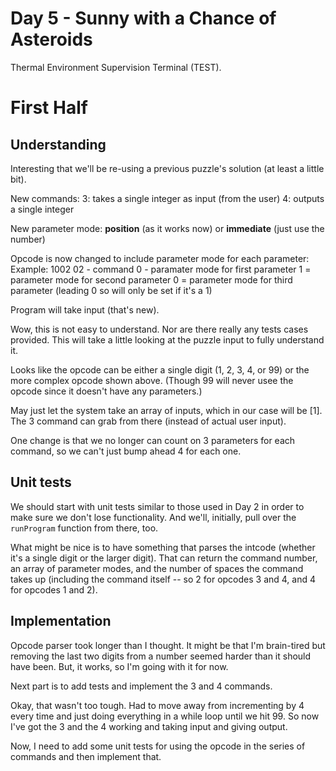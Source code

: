 # Day 5 - Sunny with a Chance of Asteroids

Thermal Environment Supervision Terminal (TEST).

# First Half

## Understanding

Interesting that we'll be re-using a previous puzzle's solution (at least a little bit).

New commands:
3: takes a single integer as input (from the user)
4: outputs a single integer

New parameter mode:
  __position__ (as it works now) or __immediate__ (just use the number)

Opcode is now changed to include parameter mode for each parameter:
  Example: 1002
  02 - command
  0 - paramater mode for first parameter
  1 = parameter mode for second parameter
  0 = parameter mode for third parameter (leading 0 so will only be set if it's a 1)

Program will take input (that's new).

Wow, this is not easy to understand. Nor are there really any tests cases provided. This will take a little looking at the puzzle input to fully understand it.

Looks like the opcode can be either a single digit (1, 2, 3, 4, or 99) or the more complex opcode shown above. (Though 99 will never usee the opcode since it doesn't have any parameters.)

May just let the system take an array of inputs, which in our case will be [1]. The 3 command can grab from there (instead of actual user input).

One change is that we no longer can count on 3 parameters for each command, so we can't just bump ahead 4 for each one.

## Unit tests

We should start with unit tests similar to those used in Day 2 in order to make sure we don't lose functionality. And we'll, initially, pull over the `runProgram` function from there, too.

What might be nice is to have something that parses the intcode (whether it's a single digit or the larger digit). That can return the command number, an array of parameter modes, and the number of spaces the command takes up (including the command itself -- so 2 for opcodes 3 and 4, and 4 for opcodes 1 and 2).

## Implementation

Opcode parser took longer than I thought. It might be that I'm brain-tired but removing the last two digits from a number seemed harder than it should have been. But, it works, so I'm going with it for now.

Next part is to add tests and implement the 3 and 4 commands.

Okay, that wasn't too tough. Had to move away from incrementing by 4 every time and just doing everything in a while loop until we hit 99. So now I've got the 3 and the 4 working and taking input and giving output.

Now, I need to add some unit tests for using the opcode in the series of commands and then implement that.
